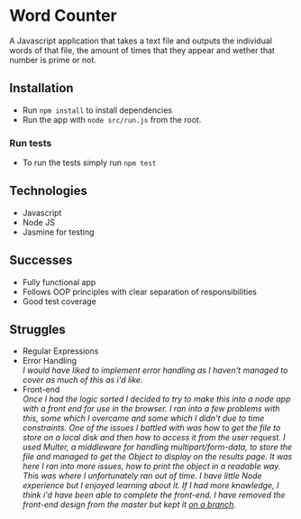 # Word Counter

A Javascript application that takes a text file and outputs the individual words of that file, the amount of times that they appear and wether that number is prime or not. 

## Installation

- Run ```npm install``` to install dependencies
- Run the app with ```node src/run.js``` from the root.

### Run tests

- To run the tests simply run ```npm test```

## Technologies

- Javascript
- Node JS
- Jasmine for testing

## Successes

- Fully functional app
- Follows OOP principles with clear separation of responsibilities
- Good test coverage

## Struggles

- Regular Expressions
- Error Handling  
  _I would have liked to implement error handling as I haven't managed to cover as much of this as i'd like._
- Front-end  
_Once I had the logic sorted I decided to try to make this into a node app with a front end for use in the browser.
I ran into a few problems with this, some which I overcame and some which I didn't due to time constraints. One of the issues I battled with was how to get the file to store on a local disk and then how to access it from the user request. I used Multer, a middleware for handling multipart/form-data, to store the file and managed to get the Object to display on the results page. It was here I ran into more issues, how to print the object in a readable way. This was where I unfortunately ran out of time._
_I have little Node experience but I enjoyed learning about it. If I had more knowledge, I think i'd have been able to complete the front-end. I have removed the front-end design from the master but kept it [on a branch](https://github.com/ledleds/word-counter/tree/with-front-end)._

